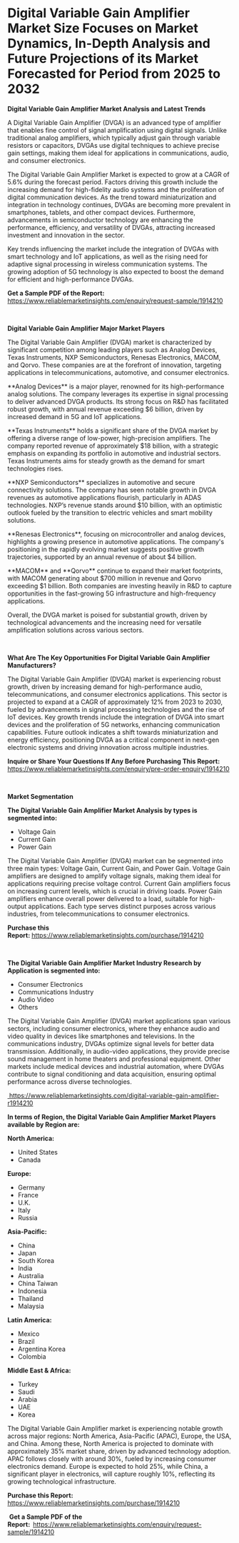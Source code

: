 <p><h1>Digital Variable Gain Amplifier Market Size Focuses on Market Dynamics, In-Depth Analysis and Future Projections of its Market Forecasted for Period from 2025 to 2032</h1></p><p><strong>Digital Variable Gain Amplifier Market Analysis and Latest Trends</strong></p>
<p><p>A Digital Variable Gain Amplifier (DVGA) is an advanced type of amplifier that enables fine control of signal amplification using digital signals. Unlike traditional analog amplifiers, which typically adjust gain through variable resistors or capacitors, DVGAs use digital techniques to achieve precise gain settings, making them ideal for applications in communications, audio, and consumer electronics.</p><p>The Digital Variable Gain Amplifier Market is expected to grow at a CAGR of 5.6% during the forecast period. Factors driving this growth include the increasing demand for high-fidelity audio systems and the proliferation of digital communication devices. As the trend toward miniaturization and integration in technology continues, DVGAs are becoming more prevalent in smartphones, tablets, and other compact devices. Furthermore, advancements in semiconductor technology are enhancing the performance, efficiency, and versatility of DVGAs, attracting increased investment and innovation in the sector.</p><p>Key trends influencing the market include the integration of DVGAs with smart technology and IoT applications, as well as the rising need for adaptive signal processing in wireless communication systems. The growing adoption of 5G technology is also expected to boost the demand for efficient and high-performance DVGAs.</p></p>
<p><strong>Get a Sample PDF of the Report:&nbsp;</strong> <a href="https://www.reliablemarketinsights.com/enquiry/request-sample/1914210?utm_campaign=3318&utm_medium=2&utm_source=Github&utm_content=ia&utm_term=15042025&utm_id=digital-variable-gain-amplifier">https://www.reliablemarketinsights.com/enquiry/request-sample/1914210</a></p>
<p>&nbsp;</p>
<p><strong>Digital Variable Gain Amplifier Major Market Players</strong></p>
<p><p>The Digital Variable Gain Amplifier (DVGA) market is characterized by significant competition among leading players such as Analog Devices, Texas Instruments, NXP Semiconductors, Renesas Electronics, MACOM, and Qorvo. These companies are at the forefront of innovation, targeting applications in telecommunications, automotive, and consumer electronics.</p><p>**Analog Devices** is a major player, renowned for its high-performance analog solutions. The company leverages its expertise in signal processing to deliver advanced DVGA products. Its strong focus on R&D has facilitated robust growth, with annual revenue exceeding $6 billion, driven by increased demand in 5G and IoT applications.</p><p>**Texas Instruments** holds a significant share of the DVGA market by offering a diverse range of low-power, high-precision amplifiers. The company reported revenue of approximately $18 billion, with a strategic emphasis on expanding its portfolio in automotive and industrial sectors. Texas Instruments aims for steady growth as the demand for smart technologies rises.</p><p>**NXP Semiconductors** specializes in automotive and secure connectivity solutions. The company has seen notable growth in DVGA revenues as automotive applications flourish, particularly in ADAS technologies. NXP’s revenue stands around $10 billion, with an optimistic outlook fueled by the transition to electric vehicles and smart mobility solutions.</p><p>**Renesas Electronics**, focusing on microcontroller and analog devices, highlights a growing presence in automotive applications. The company's positioning in the rapidly evolving market suggests positive growth trajectories, supported by an annual revenue of about $4 billion.</p><p>**MACOM** and **Qorvo** continue to expand their market footprints, with MACOM generating about $700 million in revenue and Qorvo exceeding $1 billion. Both companies are investing heavily in R&D to capture opportunities in the fast-growing 5G infrastructure and high-frequency applications.</p><p>Overall, the DVGA market is poised for substantial growth, driven by technological advancements and the increasing need for versatile amplification solutions across various sectors.</p></p>
<p>&nbsp;</p>
<p><strong>What Are The Key Opportunities For Digital Variable Gain Amplifier Manufacturers?</strong></p>
<p><p>The Digital Variable Gain Amplifier (DVGA) market is experiencing robust growth, driven by increasing demand for high-performance audio, telecommunications, and consumer electronics applications. This sector is projected to expand at a CAGR of approximately 12% from 2023 to 2030, fueled by advancements in signal processing technologies and the rise of IoT devices. Key growth trends include the integration of DVGA into smart devices and the proliferation of 5G networks, enhancing communication capabilities. Future outlook indicates a shift towards miniaturization and energy efficiency, positioning DVGA as a critical component in next-gen electronic systems and driving innovation across multiple industries.</p></p>
<p><strong>Inquire or Share Your Questions If Any Before Purchasing This Report:</strong> <a href="https://www.reliablemarketinsights.com/enquiry/pre-order-enquiry/1914210?utm_campaign=3318&utm_medium=2&utm_source=Github&utm_content=ia&utm_term=15042025&utm_id=digital-variable-gain-amplifier">https://www.reliablemarketinsights.com/enquiry/pre-order-enquiry/1914210</a></p>
<p>&nbsp;</p>
<p><strong>Market Segmentation</strong></p>
<p><strong>The Digital Variable Gain Amplifier Market Analysis by types is segmented into:</strong></p>
<p><ul><li>Voltage Gain</li><li>Current Gain</li><li>Power Gain</li></ul></p>
<p><p>The Digital Variable Gain Amplifier (DVGA) market can be segmented into three main types: Voltage Gain, Current Gain, and Power Gain. Voltage Gain amplifiers are designed to amplify voltage signals, making them ideal for applications requiring precise voltage control. Current Gain amplifiers focus on increasing current levels, which is crucial in driving loads. Power Gain amplifiers enhance overall power delivered to a load, suitable for high-output applications. Each type serves distinct purposes across various industries, from telecommunications to consumer electronics.</p></p>
<p><strong>Purchase this Report:&nbsp;</strong><a href="https://www.reliablemarketinsights.com/purchase/1914210?utm_campaign=3318&utm_medium=2&utm_source=Github&utm_content=ia&utm_term=15042025&utm_id=digital-variable-gain-amplifier">https://www.reliablemarketinsights.com/purchase/1914210</a></p>
<p>&nbsp;</p>
<p><strong>The Digital Variable Gain Amplifier Market Industry Research by Application is segmented into:</strong></p>
<p><ul><li>Consumer Electronics</li><li>Communications Industry</li><li>Audio Video</li><li>Others</li></ul></p>
<p><p>The Digital Variable Gain Amplifier (DVGA) market applications span various sectors, including consumer electronics, where they enhance audio and video quality in devices like smartphones and televisions. In the communications industry, DVGAs optimize signal levels for better data transmission. Additionally, in audio-video applications, they provide precise sound management in home theaters and professional equipment. Other markets include medical devices and industrial automation, where DVGAs contribute to signal conditioning and data acquisition, ensuring optimal performance across diverse technologies.</p></p>
<p><a href="https://www.reliablemarketinsights.com/digital-variable-gain-amplifier-r1914210?utm_campaign=3318&utm_medium=2&utm_source=Github&utm_content=ia&utm_term=15042025&utm_id=digital-variable-gain-amplifier">&nbsp;https://www.reliablemarketinsights.com/digital-variable-gain-amplifier-r1914210</a></p>
<p><strong>In terms of Region, the Digital Variable Gain Amplifier Market Players available by Region are:</strong></p>
<p>
    <p> <strong> North America: </strong>
        <ul>
            <li>United States</li>
            <li>Canada</li>
        </ul>
        </p> 
    <p> <strong> Europe: </strong>
        <ul>
            <li>Germany</li>
            <li>France</li>
            <li>U.K.</li>
            <li>Italy</li>
            <li>Russia</li>
        </ul>
        </p> 
    <p> <strong> Asia-Pacific: </strong>
        <ul>
            <li>China</li>
            <li>Japan</li>
            <li>South Korea</li>
            <li>India</li>
            <li>Australia</li>
            <li>China Taiwan</li>
            <li>Indonesia</li>
            <li>Thailand</li>
            <li>Malaysia</li>
        </ul>
        </p> 
    <p> <strong> Latin America: </strong>
        <ul>
            <li>Mexico</li>
            <li>Brazil</li>
            <li>Argentina Korea</li>
            <li>Colombia</li>
        </ul>
        </p> 
    <p> <strong> Middle East & Africa: </strong>
        <ul>
            <li>Turkey</li>
            <li>Saudi</li>
            <li>Arabia</li>
            <li>UAE</li>
            <li>Korea</li>
        </ul>
    </p>
    </p>
<p><p>The Digital Variable Gain Amplifier market is experiencing notable growth across major regions: North America, Asia-Pacific (APAC), Europe, the USA, and China. Among these, North America is projected to dominate with approximately 35% market share, driven by advanced technology adoption. APAC follows closely with around 30%, fueled by increasing consumer electronics demand. Europe is expected to hold 25%, while China, a significant player in electronics, will capture roughly 10%, reflecting its growing technological infrastructure.</p></p>
<p><strong>Purchase this Report: </strong><a href="https://www.reliablemarketinsights.com/purchase/1914210?utm_campaign=3318&utm_medium=2&utm_source=Github&utm_content=ia&utm_term=15042025&utm_id=digital-variable-gain-amplifier">https://www.reliablemarketinsights.com/purchase/1914210</a></p>
<p>&nbsp;<strong>Get a Sample PDF of the Report:&nbsp;&nbsp;</strong><a href="https://www.reliablemarketinsights.com/enquiry/request-sample/1914210?utm_campaign=3318&utm_medium=2&utm_source=Github&utm_content=ia&utm_term=15042025&utm_id=digital-variable-gain-amplifier">https://www.reliablemarketinsights.com/enquiry/request-sample/1914210</a></p>
<p><strong></strong></p>
<p><p></p><p></p><p></p></p>